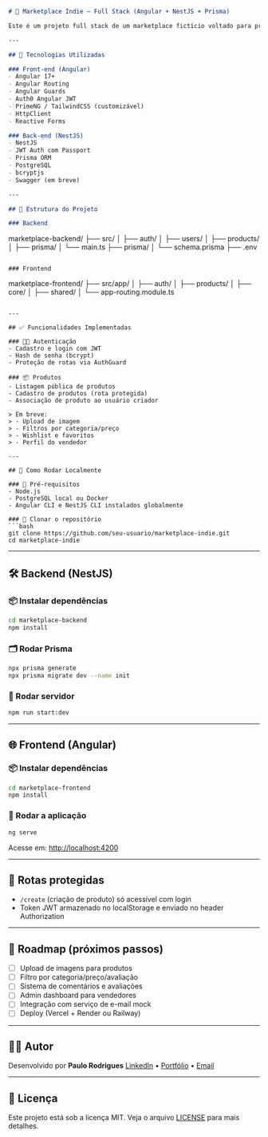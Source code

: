 ```md
# 🛒 Marketplace Indie — Full Stack (Angular + NestJS + Prisma)

Este é um projeto full stack de um marketplace fictício voltado para produtos independentes (arte, roupas, livros, etc). O sistema permite que usuários façam login, cadastrem produtos e visualizem um catálogo geral. Desenvolvido com Angular no front-end e NestJS + Prisma + PostgreSQL no back-end, utilizando TypeScript de ponta a ponta.

---

## 🔧 Tecnologias Utilizadas

### Front-end (Angular)
- Angular 17+
- Angular Routing
- Angular Guards
- Auth0 Angular JWT
- PrimeNG / TailwindCSS (customizável)
- HttpClient
- Reactive Forms

### Back-end (NestJS)
- NestJS
- JWT Auth com Passport
- Prisma ORM
- PostgreSQL
- bcryptjs
- Swagger (em breve)

---

## 📁 Estrutura do Projeto

### Backend
```

marketplace-backend/
├── src/
│   ├── auth/
│   ├── users/
│   ├── products/
│   ├── prisma/
│   └── main.ts
├── prisma/
│   └── schema.prisma
├── .env

```

### Frontend
```

marketplace-frontend/
├── src/app/
│   ├── auth/
│   ├── products/
│   ├── core/
│   ├── shared/
│   └── app-routing.module.ts

````

---

## ✅ Funcionalidades Implementadas

### 🧑‍💻 Autenticação
- Cadastro e login com JWT
- Hash de senha (bcrypt)
- Proteção de rotas via AuthGuard

### 📦 Produtos
- Listagem pública de produtos
- Cadastro de produtos (rota protegida)
- Associação de produto ao usuário criador

> Em breve:
> - Upload de imagem
> - Filtros por categoria/preço
> - Wishlist e favoritos
> - Perfil do vendedor

---

## 🚀 Como Rodar Localmente

### 📌 Pré-requisitos
- Node.js
- PostgreSQL local ou Docker
- Angular CLI e NestJS CLI instalados globalmente

### 🔧 Clonar o repositório
```bash
git clone https://github.com/seu-usuario/marketplace-indie.git
cd marketplace-indie
````

---

## 🛠️ Backend (NestJS)

### 📦 Instalar dependências

```bash
cd marketplace-backend
npm install
```

### 🗂️ Rodar Prisma

```bash
npx prisma generate
npx prisma migrate dev --name init
```

### 🚀 Rodar servidor

```bash
npm run start:dev
```

---

## 🌐 Frontend (Angular)

### 📦 Instalar dependências

```bash
cd marketplace-frontend
npm install
```

### 🏃 Rodar a aplicação

```bash
ng serve
```

Acesse em: [http://localhost:4200](http://localhost:4200)

---

## 🔐 Rotas protegidas

* `/create` (criação de produto) só acessível com login
* Token JWT armazenado no localStorage e enviado no header Authorization

---

## 📌 Roadmap (próximos passos)

* [ ] Upload de imagens para produtos
* [ ] Filtro por categoria/preço/avaliação
* [ ] Sistema de comentários e avaliações
* [ ] Admin dashboard para vendedores
* [ ] Integração com serviço de e-mail mock
* [ ] Deploy (Vercel + Render ou Railway)

---

## 👨‍💻 Autor

Desenvolvido por **Paulo Rodrigues**
[LinkedIn](https://www.linkedin.com/in/seu-perfil) • [Portfólio](https://seu-site.com) • [Email](mailto:seu@email.com)

---

## 📄 Licença

Este projeto está sob a licença MIT. Veja o arquivo [LICENSE](./LICENSE) para mais detalhes.
